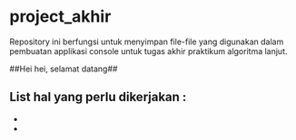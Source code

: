 # project_akhir
Repository ini berfungsi untuk menyimpan file-file 
yang digunakan dalam pembuatan applikasi console
untuk tugas akhir praktikum algoritma lanjut.

##Hei hei, selamat datang##

List hal yang perlu dikerjakan :
-
-
-
